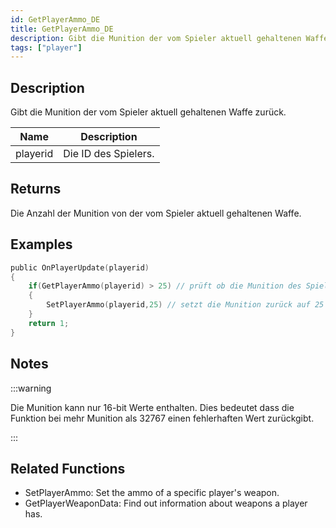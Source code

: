 ```yaml
---
id: GetPlayerAmmo_DE
title: GetPlayerAmmo_DE
description: Gibt die Munition der vom Spieler aktuell gehaltenen Waffe zurück.
tags: ["player"]
---
```


<TagLinks />

## Description

Gibt die Munition der vom Spieler aktuell gehaltenen Waffe zurück.

| Name     | Description          |
| -------- | -------------------- |
| playerid | Die ID des Spielers. |

## Returns

Die Anzahl der Munition von der vom Spieler aktuell gehaltenen Waffe.

## Examples

```c
public OnPlayerUpdate(playerid)
{
    if(GetPlayerAmmo(playerid) > 25) // prüft ob die Munition des Spielers über 25 liegt.
    {
        SetPlayerAmmo(playerid,25) // setzt die Munition zurück auf 25
    }
    return 1;
}
```

## Notes

:::warning

Die Munition kann nur 16-bit Werte enthalten. Dies bedeutet dass die Funktion bei mehr Munition als 32767 einen fehlerhaften Wert zurückgibt.

:::

## Related Functions

- SetPlayerAmmo: Set the ammo of a specific player's weapon.
- GetPlayerWeaponData: Find out information about weapons a player has.
